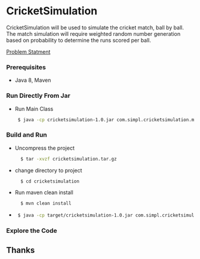 # CricketSimulation
CricketSimulation will be used to simulate the cricket match, ball by ball. 
The match simulation will require weighted random number generation based on probability to determine the runs scored per ball.

[Problem Statment](cricket-simulation.pdf)

### Prerequisites
- Java 8, Maven

### Run Directly From Jar
- Run Main Class
   ```sh
    $ java -cp cricketsimulation-1.0.jar com.simpl.cricketsimulation.main.CricketSimulationMain
    ```
    
### Build and Run
- Uncompress the project
  ```sh
    $ tar -xvzf cricketsimulation.tar.gz 
    ```
- change directory to project
  ```sh
    $ cd cricketsimulation
    ```
- Run maven clean install
  ```sh
    $ mvn clean install
    ```
-  ```sh
    $ java -cp target/cricketsimulation-1.0.jar com.simpl.cricketsimulation.main.CricketSimulationMain
    ```
### Explore the Code

## Thanks
